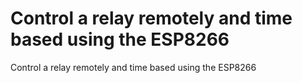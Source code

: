 # Control a relay remotely and time based using the ESP8266
Control a relay remotely and time based using the ESP8266
